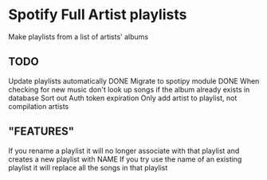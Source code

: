 Spotify Full Artist playlists
========================

Make playlists from a list of artists' albums

TODO
---------------
Update playlists automatically
DONE Migrate to spotipy module
DONE When checking for new music don't look up songs if the album already exists in database
Sort out Auth token expiration
Only add artist to playlist, not compilation artists

"FEATURES"
---------------
If you rename a playlist it will no longer associate with that playlist and creates a new playlist with NAME
If you try use the name of an existing playlist it will replace all the songs in that playlist
